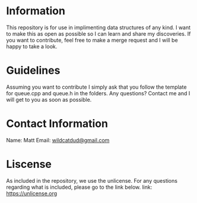 # Information
This repository is for use in implimenting data structures of any kind. I want
to make this as open as possible so I can learn and share my discoveries. If
you want to contribute, feel free to make a merge request and I will be happy
to take a look.

# Guidelines
Assuming you want to contribute I simply ask that you follow the template for
queue.cpp and queue.h in the folders. Any questions? Contact me and I will get
to you as soon as possible.

# Contact Information
Name: Matt
Email: wildcatdud@gmail.com

# Liscense
As included in the repository, we use the unlicense. For any questions
regarding what is included, please go to the link below.
link: https://unlicense.org
